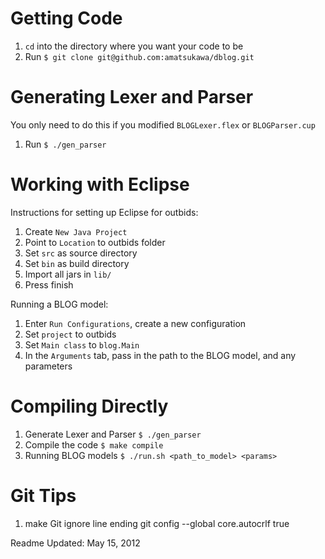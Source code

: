 Getting Code
=====================

1. `cd` into the directory where you want your code to be
2. Run `$ git clone git@github.com:amatsukawa/dblog.git`

Generating Lexer and Parser
====================

You only need to do this if you modified `BLOGLexer.flex` or `BLOGParser.cup`

1. Run `$ ./gen_parser`

Working with Eclipse
=====================

Instructions for setting up Eclipse for outbids:

1. Create `New Java Project` 
2. Point to `Location` to outbids folder
3. Set `src` as source directory
4. Set `bin` as build directory
5. Import all jars in `lib/`
6. Press finish

Running a BLOG model:

1. Enter `Run Configurations`, create a new configuration
2. Set `project` to outbids
3. Set `Main class` to `blog.Main`
4. In the `Arguments` tab, pass in the path to the BLOG model, and any parameters

Compiling Directly
===================

1. Generate Lexer and Parser `$ ./gen_parser`
2. Compile the code `$ make compile`
3. Running BLOG models `$ ./run.sh <path_to_model> <params>`

Git Tips
===================
1. make Git ignore line ending
 git config --global core.autocrlf true


Readme Updated: May 15, 2012
